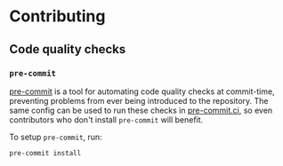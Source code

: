 # Contributing

## Code quality checks

### `pre-commit`

[pre-commit](https://pre-commit.com/) is a tool for automating code quality
checks at commit-time, preventing problems from ever being introduced to the
repository. The same config can be used to run these checks in
[pre-commit.ci](https://pre-commit.ci/), so even contributors who don't install
`pre-commit` will benefit.

To setup `pre-commit`, run:

```
pre-commit install
```
